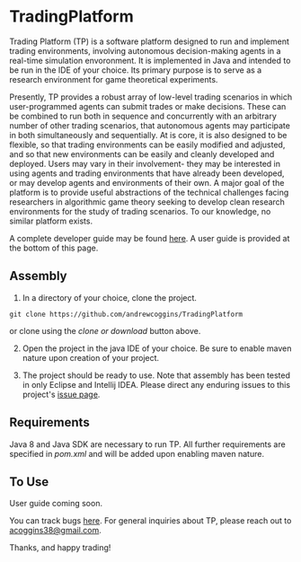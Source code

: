# TradingPlatform

Trading Platform (TP) is a software platform designed to run and implement trading environments, involving autonomous decision-making agents in a real-time simulation envoronment. It is implemented in Java and intended to be run in the IDE of your choice. Its primary purpose is to serve as a research environment for game theoretical experiments.

Presently, TP provides a robust array of low-level trading scenarios in which user-programmed agents can submit trades or make decisions. These can be combined to run both in sequence and concurrently with an arbitrary number of other trading scenarios, that autonomous agents may participate in both simultaneously and sequentially. At is core, it is also designed to be flexible, so that trading environments can be easily modified and adjusted, and so that new environments can be easily and cleanly developed and deployed. Users may vary in their involvement- they may be interested in using agents and trading environments that have already been developed, or may develop agents and environments of their own. A major goal of the platform is to provide useful abstractions of the technical challenges facing researchers in algorithmic game theory seeking to develop clean research environments for the study of trading scenarios. To our knowledge, no similar platform exists.

A complete developer guide may be found [here](https://github.com/andrewcoggins/TradingPlatform/wiki). A user guide is provided at the bottom of this page.

## Assembly

1. In a directory of your choice, clone the project. 
```
git clone https://github.com/andrewcoggins/TradingPlatform 
```
or clone using the *clone or download* button above. 

2. Open the project in the java IDE of your choice. Be sure to enable maven nature upon creation of your project.
 
3. The project should be ready to use. Note that assembly has been tested in only Eclipse and Intellij IDEA. Please direct any enduring issues to this project's [issue page](https://github.com/andrewcoggins/TradingPlatform/issues).

## Requirements

Java 8 and Java SDK are necessary to run TP. All further requirements are specified in *pom.xml* and will be added upon enabling maven nature. 

## To Use

User guide coming soon. 

You can track bugs [here](https://github.com/andrewcoggins/TradingPlatform/issues). For general inquiries about TP, please reach out to <acoggins38@gmail.com>.

Thanks, and happy trading! 
